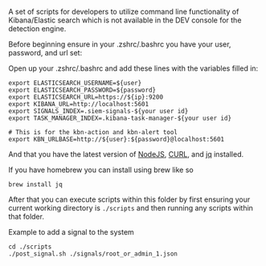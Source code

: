A set of scripts for developers to utilize command line functionality of Kibana/Elastic
search which is not available in the DEV console for the detection engine.

Before beginning ensure in your .zshrc/.bashrc you have your user, password, and url set:

Open up your .zshrc/.bashrc and add these lines with the variables filled in:
```
export ELASTICSEARCH_USERNAME=${user}
export ELASTICSEARCH_PASSWORD=${password}
export ELASTICSEARCH_URL=https://${ip}:9200
export KIBANA_URL=http://localhost:5601
export SIGNALS_INDEX=.siem-signals-${your user id}
export TASK_MANAGER_INDEX=.kibana-task-manager-${your user id}

# This is for the kbn-action and kbn-alert tool
export KBN_URLBASE=http://${user}:${password}@localhost:5601
```

And that you have the latest version of [NodeJS](https://nodejs.org/en/),
[CURL](https://curl.haxx.se), and [jq](https://stedolan.github.io/jq/) installed.

If you have homebrew you can install using brew like so
```
brew install jq
```

After that you can execute scripts within this folder by first ensuring
your current working directory is `./scripts` and then running any scripts within
that folder.

Example to add a signal to the system

```
cd ./scripts
./post_signal.sh ./signals/root_or_admin_1.json
```

